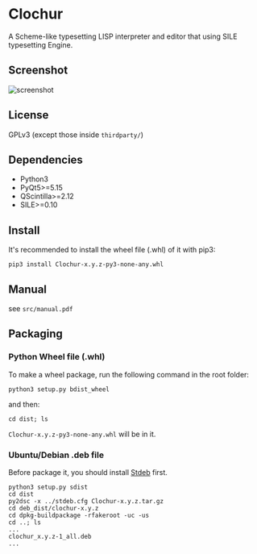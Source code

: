 # Clochur
A Scheme-like typesetting LISP interpreter and editor that using SILE typesetting Engine.

## Screenshot
![screenshot](https://user-images.githubusercontent.com/184107/123665795-322f6800-d86b-11eb-9d0b-55067ae3a50c.png)

## License
GPLv3 (except those inside `thirdparty/`)

## Dependencies
* Python3
* PyQt5>=5.15
* QScintilla>=2.12
* SILE>=0.10

## Install
It's recommended to install the wheel file (.whl) of it with pip3:

  `pip3 install Clochur-x.y.z-py3-none-any.whl`

## Manual

see `src/manual.pdf`

## Packaging

### Python Wheel file (.whl)

To make a wheel package, run the following command in the root folder:

  `python3 setup.py bdist_wheel`

and then:

  `cd dist; ls`

`Clochur-x.y.z-py3-none-any.whl` will be in it.

### Ubuntu/Debian .deb file

Before package it, you should install [Stdeb](https://pypi.org/project/stdeb) first.

    python3 setup.py sdist
    cd dist
    py2dsc -x ../stdeb.cfg Clochur-x.y.z.tar.gz
    cd deb_dist/clochur-x.y.z
    cd dpkg-buildpackage -rfakeroot -uc -us
    cd ..; ls
    ...
    clochur_x.y.z-1_all.deb
    ...
